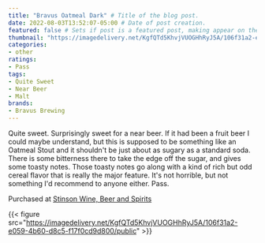 ```yaml
---
title: "Bravus Oatmeal Dark" # Title of the blog post.
date: 2022-08-03T13:52:07-05:00 # Date of post creation.
featured: false # Sets if post is a featured post, making appear on the home page side bar.
thumbnail: "https://imagedelivery.net/KgfQTd5KhvjVUOGHhRyJ5A/106f31a2-e059-4b60-d8c5-f17f0cd9d800/thumb"
categories:
- other
ratings:
- Pass
tags:
- Quite Sweet
- Near Beer
- Malt
brands:
- Bravus Brewing
---
```


Quite sweet. Surprisingly sweet for a near beer. If it had been a fruit beer I could maybe understand, but this is supposed to be something like an Oatmeal Stout and it shouldn't be just about as sugary as a standard soda. There is some bitterness there to take the edge off the sugar, and gives some toasty notes. Those toasty notes go along with a kind of rich but odd cereal flavor that is really the major feature. It's not horrible, but not something I'd recommend to anyone either. Pass.

Purchased at [Stinson Wine, Beer and Spirits](https://www.stinsonwbs.com)

{{< figure src="https://imagedelivery.net/KgfQTd5KhvjVUOGHhRyJ5A/106f31a2-e059-4b60-d8c5-f17f0cd9d800/public" >}}
